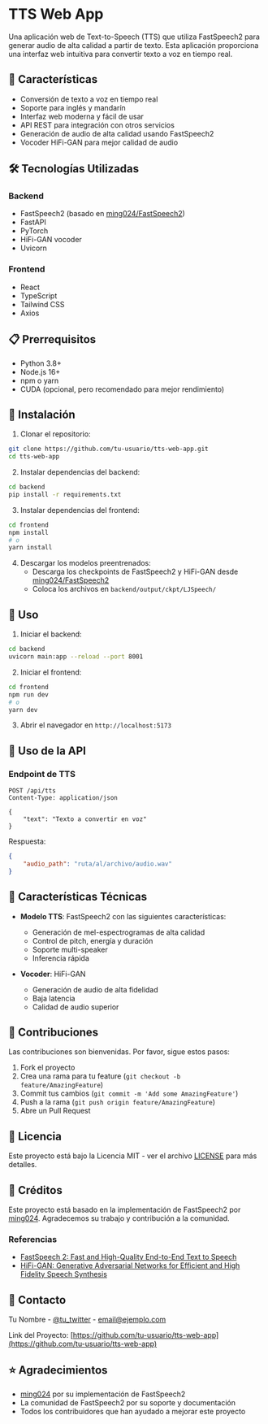 # TTS Web App

Una aplicación web de Text-to-Speech (TTS) que utiliza FastSpeech2 para generar audio de alta calidad a partir de texto. Esta aplicación proporciona una interfaz web intuitiva para convertir texto a voz en tiempo real.

## 🚀 Características

- Conversión de texto a voz en tiempo real
- Soporte para inglés y mandarín
- Interfaz web moderna y fácil de usar
- API REST para integración con otros servicios
- Generación de audio de alta calidad usando FastSpeech2
- Vocoder HiFi-GAN para mejor calidad de audio

## 🛠️ Tecnologías Utilizadas

### Backend
- FastSpeech2 (basado en [ming024/FastSpeech2](https://github.com/ming024/FastSpeech2))
- FastAPI
- PyTorch
- HiFi-GAN vocoder
- Uvicorn

### Frontend
- React
- TypeScript
- Tailwind CSS
- Axios

## 📋 Prerrequisitos

- Python 3.8+
- Node.js 16+
- npm o yarn
- CUDA (opcional, pero recomendado para mejor rendimiento)

## 🔧 Instalación

1. Clonar el repositorio:
```bash
git clone https://github.com/tu-usuario/tts-web-app.git
cd tts-web-app
```

2. Instalar dependencias del backend:
```bash
cd backend
pip install -r requirements.txt
```

3. Instalar dependencias del frontend:
```bash
cd frontend
npm install
# o
yarn install
```

4. Descargar los modelos preentrenados:
   - Descarga los checkpoints de FastSpeech2 y HiFi-GAN desde [ming024/FastSpeech2](https://github.com/ming024/FastSpeech2)
   - Coloca los archivos en `backend/output/ckpt/LJSpeech/`

## 🚀 Uso

1. Iniciar el backend:
```bash
cd backend
uvicorn main:app --reload --port 8001
```

2. Iniciar el frontend:
```bash
cd frontend
npm run dev
# o
yarn dev
```

3. Abrir el navegador en `http://localhost:5173`

## 📝 Uso de la API

### Endpoint de TTS
```http
POST /api/tts
Content-Type: application/json

{
    "text": "Texto a convertir en voz"
}
```

Respuesta:
```json
{
    "audio_path": "ruta/al/archivo/audio.wav"
}
```

## 🎯 Características Técnicas

- **Modelo TTS**: FastSpeech2 con las siguientes características:
  - Generación de mel-espectrogramas de alta calidad
  - Control de pitch, energía y duración
  - Soporte multi-speaker
  - Inferencia rápida

- **Vocoder**: HiFi-GAN
  - Generación de audio de alta fidelidad
  - Baja latencia
  - Calidad de audio superior

## 🤝 Contribuciones

Las contribuciones son bienvenidas. Por favor, sigue estos pasos:

1. Fork el proyecto
2. Crea una rama para tu feature (`git checkout -b feature/AmazingFeature`)
3. Commit tus cambios (`git commit -m 'Add some AmazingFeature'`)
4. Push a la rama (`git push origin feature/AmazingFeature`)
5. Abre un Pull Request

## 📄 Licencia

Este proyecto está bajo la Licencia MIT - ver el archivo [LICENSE](LICENSE) para más detalles.

## 🙏 Créditos

Este proyecto está basado en la implementación de FastSpeech2 por [ming024](https://github.com/ming024/FastSpeech2). Agradecemos su trabajo y contribución a la comunidad.

### Referencias
- [FastSpeech 2: Fast and High-Quality End-to-End Text to Speech](https://arxiv.org/abs/2006.04558)
- [HiFi-GAN: Generative Adversarial Networks for Efficient and High Fidelity Speech Synthesis](https://arxiv.org/abs/2010.05646)

## 📧 Contacto

Tu Nombre - [@tu_twitter](https://twitter.com/tu_twitter) - email@ejemplo.com

Link del Proyecto: [https://github.com/tu-usuario/tts-web-app](https://github.com/tu-usuario/tts-web-app)

## ⭐ Agradecimientos

- [ming024](https://github.com/ming024) por su implementación de FastSpeech2
- La comunidad de FastSpeech2 por su soporte y documentación
- Todos los contribuidores que han ayudado a mejorar este proyecto 